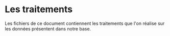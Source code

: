 Les traitements
======

Les fichiers de ce document contiennent les traitements que l'on réalise sur les données présentent dans notre base.

